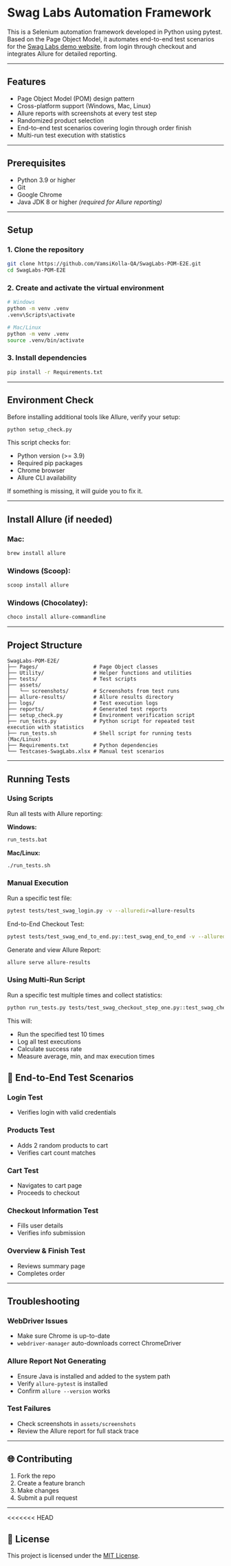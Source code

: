# Swag Labs Automation Framework

This is a Selenium automation framework developed in Python using pytest. Based on the Page Object Model, it automates end-to-end test scenarios for 
the [Swag Labs demo website](https://www.saucedemo.com/). from login through checkout and integrates Allure for detailed reporting.

---

## Features

- Page Object Model (POM) design pattern
- Cross-platform support (Windows, Mac, Linux)
- Allure reports with screenshots at every test step
- Randomized product selection
- End-to-end test scenarios covering login through order finish
- Multi-run test execution with statistics

---

## Prerequisites

- Python 3.9 or higher
- Git
- Google Chrome
- Java JDK 8 or higher *(required for Allure reporting)*

---

## Setup

### 1. Clone the repository

```bash
git clone https://github.com/VamsiKolla-QA/SwagLabs-POM-E2E.git
cd SwagLabs-POM-E2E
```

### 2. Create and activate the virtual environment

```bash
# Windows
python -m venv .venv
.venv\Scripts\activate

# Mac/Linux
python -m venv .venv
source .venv/bin/activate
```

### 3. Install dependencies

```bash
pip install -r Requirements.txt
```

---

## Environment Check

Before installing additional tools like Allure, verify your setup:

```bash
python setup_check.py
```

This script checks for:

- Python version (>= 3.9)
- Required pip packages
- Chrome browser
- Allure CLI availability

If something is missing, it will guide you to fix it.

---

## Install Allure (if needed)

### Mac:

```bash
brew install allure
```

### Windows (Scoop):

```bash
scoop install allure
```

### Windows (Chocolatey):

```bash
choco install allure-commandline
```

---

## Project Structure

```
SwagLabs-POM-E2E/
├── Pages/                  # Page Object classes
├── Utility/                # Helper functions and utilities
├── tests/                  # Test scripts
├── assets/
│   └── screenshots/        # Screenshots from test runs
├── allure-results/         # Allure results directory
├── logs/                   # Test execution logs
├── reports/                # Generated test reports
├── setup_check.py          # Environment verification script
├── run_tests.py            # Python script for repeated test execution with statistics
├── run_tests.sh            # Shell script for running tests (Mac/Linux)
├── Requirements.txt        # Python dependencies
└── Testcases-SwagLabs.xlsx # Manual test scenarios
```

---

## Running Tests

### Using Scripts

Run all tests with Allure reporting:

**Windows:**

```bash
run_tests.bat
```

**Mac/Linux:**

```bash
./run_tests.sh
```

### Manual Execution

Run a specific test file:

```bash
pytest tests/test_swag_login.py -v --alluredir=allure-results
```

End-to-End Checkout Test:

```bash
pytest tests/test_swag_end_to_end.py::test_swag_end_to_end -v --alluredir=allure-results 
```

Generate and view Allure Report:

```bash
allure serve allure-results
```
### Using Multi-Run Script
Run a specific test multiple times and collect statistics:
```bash
python run_tests.py tests/test_swag_checkout_step_one.py::test_swag_checkout_step_one -n 10
```
This will:

- Run the specified test 10 times
- Log all test executions
- Calculate success rate
- Measure average, min, and max execution times

## 🔢 End-to-End Test Scenarios

### Login Test

- Verifies login with valid credentials

### Products Test

- Adds 2 random products to cart
- Verifies cart count matches

### Cart Test

- Navigates to cart page
- Proceeds to checkout

### Checkout Information Test

- Fills user details
- Verifies info submission

### Overview & Finish Test

- Reviews summary page
- Completes order

---

## Troubleshooting

### WebDriver Issues

- Make sure Chrome is up-to-date
- `webdriver-manager` auto-downloads correct ChromeDriver

### Allure Report Not Generating

- Ensure Java is installed and added to the system path
- Verify `allure-pytest` is installed
- Confirm `allure --version` works

### Test Failures

- Check screenshots in `assets/screenshots`
- Review the Allure report for full stack trace

---

## 🌐 Contributing

1. Fork the repo
2. Create a feature branch
3. Make changes
4. Submit a pull request

---
<<<<<<< HEAD

## 📝 License

This project is licensed under the [MIT License](LICENSE).

